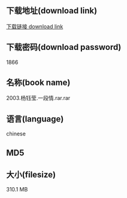 ## 下载地址(download link)
[下载链接 download link](https://voluble-croquembouche-d321dc.netlify.app/?s=2003.%E6%9D%A8%E9%92%B0%E8%8E%B9.%E4%B8%80%E6%AE%B5%E6%83%85.rar)

## 下载密码(download password)
1866

## 名称(book name)
2003.杨钰莹.一段情.rar.rar

## 语言(language)
chinese

## MD5


## 大小(filesize)
310.1 MB
